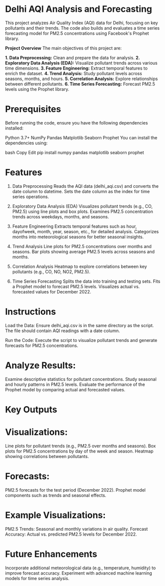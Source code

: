 # Delhi AQI Analysis and Forecasting
This project analyzes Air Quality Index (AQI) data for Delhi, focusing on key pollutants and their trends. The code also builds and evaluates a time series forecasting model for PM2.5 concentrations using Facebook's Prophet library.

**Project Overview**
The main objectives of this project are:

**1. Data Preprocessing:** Clean and prepare the data for analysis.
**2. Exploratory Data Analysis (EDA):** Visualize pollutant trends across various time dimensions.
**3. Feature Engineering:** Extract temporal features to enrich the dataset.
**4. Trend Analysis:** Study pollutant levels across seasons, months, and hours.
**5. Correlation Analysis:** Explore relationships between different pollutants.
**6. Time Series Forecasting:** Forecast PM2.5 levels using the Prophet library.

# Prerequisites
Before running the code, ensure you have the following dependencies installed:

Python 3.7+
NumPy
Pandas
Matplotlib
Seaborn
Prophet
You can install the dependencies using:

bash
Copy
Edit
pip install numpy pandas matplotlib seaborn prophet

# Features

1. Data Preprocessing
Reads the AQI data (delhi_aqi.csv) and converts the date column to datetime.
Sets the date column as the index for time series operations.

2. Exploratory Data Analysis (EDA)
Visualizes pollutant trends (e.g., CO, PM2.5) using line plots and box plots.
Examines PM2.5 concentration trends across weekdays, months, and seasons.

3. Feature Engineering
Extracts temporal features such as hour, dayofweek, month, year, season, etc., for detailed analysis.
Categorizes months into meteorological seasons for better seasonal insights.

4. Trend Analysis
Line plots for PM2.5 concentrations over months and seasons.
Bar plots showing average PM2.5 levels across seasons and months.

5. Correlation Analysis
Heatmap to explore correlations between key pollutants (e.g., CO, NO, NO2, PM2.5).

6. Time Series Forecasting
Splits the data into training and testing sets.
Fits a Prophet model to forecast PM2.5 levels.
Visualizes actual vs. forecasted values for December 2022.

# Instructions
Load the Data: Ensure delhi_aqi.csv is in the same directory as the script. The file should contain AQI readings with a date column.

Run the Code: Execute the script to visualize pollutant trends and generate forecasts for PM2.5 concentrations.

# Analyze Results:

Examine descriptive statistics for pollutant concentrations.
Study seasonal and hourly patterns in PM2.5 levels.
Evaluate the performance of the Prophet model by comparing actual and forecasted values.

# Key Outputs

# Visualizations:
Line plots for pollutant trends (e.g., PM2.5 over months and seasons).
Box plots for PM2.5 concentrations by day of the week and season.
Heatmap showing correlations between pollutants.

# Forecasts:
PM2.5 forecasts for the test period (December 2022).
Prophet model components such as trends and seasonal effects.

# Example Visualizations:
PM2.5 Trends: Seasonal and monthly variations in air quality.
Forecast Accuracy: Actual vs. predicted PM2.5 levels for December 2022.

# Future Enhancements
Incorporate additional meteorological data (e.g., temperature, humidity) to improve forecast accuracy.
Experiment with advanced machine learning models for time series analysis.


